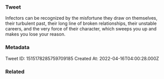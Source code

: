### Tweet
Infectors can be recognized by the misfortune they draw on themselves, their turbulent past, their long line of broken relationships, their unstable careers, and the very force of their character, which sweeps you up and makes you lose your reason.

### Metadata
Tweet ID: 1515178285759709185
Created At: 2022-04-16T04:00:28.000Z

### Related


